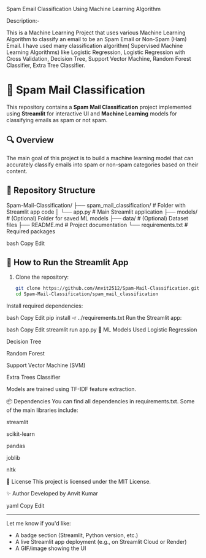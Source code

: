 Spam Email Classification Using Machine Learning Algorithm



Description:-

This is a Machine Learning Project that uses various Machine Learning Algorithm to classify an email to be an Spam Email or Non-Spam (Ham) Email. I have used many classification algorithm( Supervised Machine Learning Algorithms) like Logistic Regression, Logistic Regression with Cross Validation, Decision Tree, Support Vector Machine, Random Forest Classifier, Extra Tree Classifier.


# 📧 Spam Mail Classification

This repository contains a **Spam Mail Classification** project implemented using **Streamlit** for interactive UI and **Machine Learning** models for classifying emails as spam or not spam.

## 🔍 Overview

The main goal of this project is to build a machine learning model that can accurately classify emails into spam or non-spam categories based on their content.

## 📁 Repository Structure

Spam-Mail-Classification/
├── spam_mail_classification/ # Folder with Streamlit app code
│ └── app.py # Main Streamlit application
├── models/ # (Optional) Folder for saved ML models
├── data/ # (Optional) Dataset files
├── README.md # Project documentation
└── requirements.txt # Required packages

bash
Copy
Edit

## 🚀 How to Run the Streamlit App

1. Clone the repository:
   ```bash
   git clone https://github.com/Anvit2512/Spam-Mail-Classification.git
   cd Spam-Mail-Classification/spam_mail_classification
Install required dependencies:

bash
Copy
Edit
pip install -r ../requirements.txt
Run the Streamlit app:

bash
Copy
Edit
streamlit run app.py
🧠 ML Models Used
Logistic Regression

Decision Tree

Random Forest

Support Vector Machine (SVM)

Extra Trees Classifier

Models are trained using TF-IDF feature extraction.

📦 Dependencies
You can find all dependencies in requirements.txt. Some of the main libraries include:

streamlit

scikit-learn

pandas

joblib

nltk

📜 License
This project is licensed under the MIT License.

✨ Author
Developed by Anvit Kumar

yaml
Copy
Edit

---

Let me know if you'd like:
- A badge section (Streamlit, Python version, etc.)
- A live Streamlit app deployment (e.g., on Streamlit Cloud or Render)
- A GIF/image showing the UI
